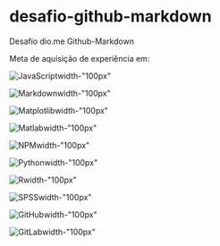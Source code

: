 # desafio-github-markdown

Desafio dio.me Github-Markdown

Meta de aquisição de experiência em:

![JavaScript](https://cdn.jsdelivr.net/gh/devicons/devicon@latest/icons/javascript/javascript-original.svg)width-"100px"

![Markdown](https://cdn.jsdelivr.net/gh/devicons/devicon@latest/icons/markdown/markdown-original.svg)width-"100px"

![Matplotlib](https://cdn.jsdelivr.net/gh/devicons/devicon@latest/icons/matplotlib/matplotlib-plain.svg)width-"100px"

![Matlab](https://cdn.jsdelivr.net/gh/devicons/devicon@latest/icons/matlab/matlab-plain.svg)width-"100px"

![NPM](https://cdn.jsdelivr.net/gh/devicons/devicon@latest/icons/npm/npm-original-wordmark.svg)width-"100px"

![Python](https://cdn.jsdelivr.net/gh/devicons/devicon@latest/icons/python/python-original-wordmark.svg)width-"100px"

![R](https://cdn.jsdelivr.net/gh/devicons/devicon@latest/icons/r/r-original.svg)width-"100px"

![SPSS](https://cdn.jsdelivr.net/gh/devicons/devicon@latest/icons/spss/spss-original.svg)width-"100px"

![GitHub](https://cdn.jsdelivr.net/gh/devicons/devicon@latest/icons/github/github-original-wordmark.svg)width-"100px"

![GitLab](https://cdn.jsdelivr.net/gh/devicons/devicon@latest/icons/gitlab/gitlab-original-wordmark.svg)width-"100px"
